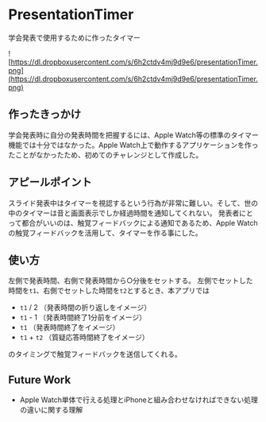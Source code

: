 # PresentationTimer
学会発表で使用するために作ったタイマー

![https://dl.dropboxusercontent.com/s/6h2ctdv4mj9d9e6/presentationTimer.png](https://dl.dropboxusercontent.com/s/6h2ctdv4mj9d9e6/presentationTimer.png)

## 作ったきっかけ
学会発表時に自分の発表時間を把握するには、Apple Watch等の標準のタイマー機能では十分ではなかった。Apple Watch上で動作するアプリケーションを作ったことがなかったため、初めてのチャレンジとして作成した。

## アピールポイント
スライド発表中はタイマーを視認するという行為が非常に難しい。そして、世の中のタイマーは音と画面表示でしか経過時間を通知してくれない。
発表者にとって都合がいいのは、触覚フィードバックによる通知であるため、Apple Watchの触覚フィードバックを活用して、タイマーを作る事にした。

## 使い方
左側で発表時間、右側で発表時間から○分後をセットする。
左側でセットした時間を`t1`、右側でセットした時間を`t2`とするとき、本アプリでは
- `t1` / 2 （発表時間の折り返しをイメージ）
- `t1` - 1 （発表時間終了1分前をイメージ）
- `t1` （発表時間終了をイメージ）
- `t1` + `t2` （質疑応答時間終了をイメージ）

のタイミングで触覚フィードバックを送信してくれる。

## Future Work
- Apple Watch単体で行える処理とiPhoneと組み合わせなければできない処理の違いに関する理解
